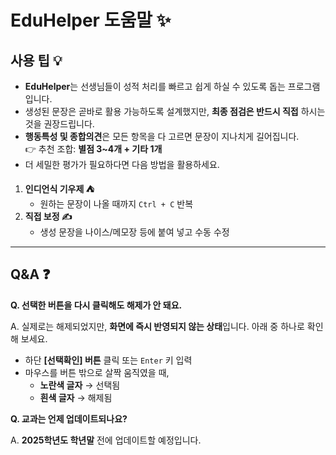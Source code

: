 # EduHelper 도움말 ✨

## 사용 팁 💡
- **EduHelper**는 선생님들이 성적 처리를 빠르고 쉽게 하실 수 있도록 돕는 프로그램입니다.  
- 생성된 문장은 곧바로 활용 가능하도록 설계했지만, **최종 점검은 반드시 직접** 하시는 것을 권장드립니다.
- **행동특성 및 종합의견**은 모든 항목을 다 고르면 문장이 지나치게 길어집니다.  
  👉 추천 조합: **별점 3~4개 + 기타 1개**
- 더 세밀한 평가가 필요하다면 다음 방법을 활용하세요.

1. **인디언식 기우제 ⛺️**  
   - 원하는 문장이 나올 때까지 `Ctrl + C` 반복
2. **직접 보정 ✍️**  
   - 생성 문장을 나이스/메모장 등에 붙여 넣고 수동 수정

---

## Q&A ❓

**Q. 선택한 버튼을 다시 클릭해도 해제가 안 돼요.**  

A. 실제로는 해제되었지만, **화면에 즉시 반영되지 않는 상태**입니다. 아래 중 하나로 확인해 보세요.  
- 하단 **[선택확인] 버튼** 클릭 또는 `Enter` 키 입력  
- 마우스를 버튼 밖으로 살짝 움직였을 때,  
  - **노란색 글자** → 선택됨  
  - **흰색 글자** → 해제됨  

**Q. 교과는 언제 업데이트되나요?**  

A. **2025학년도 학년말** 전에 업데이트할 예정입니다.
